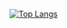[![Top Langs](https://github-readme-stats.vercel.app/api/top-langs/?username=romprin019&layout=compact&theme=dark)](https://github.com/anuraghazra/github-readme-stats)
